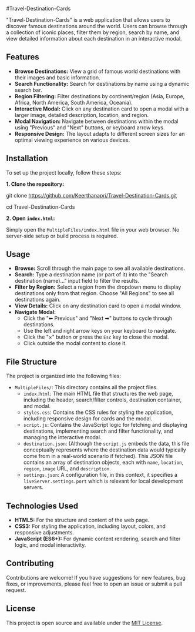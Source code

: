 #Travel-Destination-Cards

"Travel-Destination-Cards" is a web application that allows users to discover famous destinations around the world. Users can browse through a collection of iconic places, filter them by region, search by name, and view detailed information about each destination in an interactive modal.

## Features

*   **Browse Destinations:** View a grid of famous world destinations with their images and basic information.
*   **Search Functionality:** Search for destinations by name using a dynamic search bar.
*   **Region Filtering:** Filter destinations by continent/region (Asia, Europe, Africa, North America, South America, Oceania).
*   **Interactive Modal:** Click on any destination card to open a modal with a larger image, detailed description, location, and region.
*   **Modal Navigation:** Navigate between destinations within the modal using "Previous" and "Next" buttons, or keyboard arrow keys.
*   **Responsive Design:** The layout adapts to different screen sizes for an optimal viewing experience on various devices.

## Installation

To set up the project locally, follow these steps:

**1. Clone the repository:**

git clone https://github.com/Keerthanapri/Travel-Destination-Cards.git

cd Travel-Destination-Cards

**2. Open `index.html`:**

Simply open the `MultipleFiles/index.html` file in your web browser. No server-side setup or build process is required.

## Usage

*   **Browse:** Scroll through the main page to see all available destinations.
*   **Search:** Type a destination name (or part of it) into the "Search destination (name)..." input field to filter the results.
*   **Filter by Region:** Select a region from the dropdown menu to display destinations only from that region. Choose "All Regions" to see all destinations again.
*   **View Details:** Click on any destination card to open a modal window.
*   **Navigate Modal:**
    *   Click the "⬅ Previous" and "Next ➡" buttons to cycle through destinations.
    *   Use the left and right arrow keys on your keyboard to navigate.
    *   Click the "×" button or press the `Esc` key to close the modal.
    *   Click outside the modal content to close it.

## File Structure

The project is organized into the following files:

*   `MultipleFiles/`: This directory contains all the project files.
    *   `index.html`: The main HTML file that structures the web page, including the header, search/filter controls, destination container, and modal.
    *   `styles.css`: Contains the CSS rules for styling the application, including responsive design for cards and the modal.
    *   `script.js`: Contains the JavaScript logic for fetching and displaying destinations, implementing search and filter functionality, and managing the interactive modal.
    *   `destination.json`: (Although the `script.js` embeds the data, this file conceptually represents where the destination data would typically come from in a real-world scenario if fetched). This JSON file contains an array of destination objects, each with `name`, `location`, `region`, `image` URL, and `description`.
    *   `settings.json`: A configuration file, in this context, it specifies a `liveServer.settings.port` which is relevant for local development servers.

## Technologies Used

*   **HTML5:** For the structure and content of the web page.
*   **CSS3:** For styling the application, including layout, colors, and responsive adjustments.
*   **JavaScript (ES6+):** For dynamic content rendering, search and filter logic, and modal interactivity.

## Contributing

Contributions are welcome! If you have suggestions for new features, bug fixes, or improvements, please feel free to open an issue or submit a pull request.

## License

This project is open source and available under the [MIT License](LICENSE).
